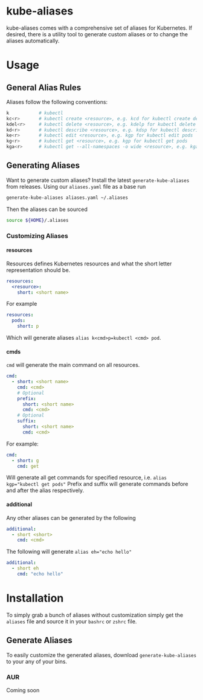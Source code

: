 # kube-aliases

kube-aliases comes with a comprehensive set of aliases for Kubernetes. If desired,
there is a utility tool to generate custom aliases or to change the aliases
automatically.

# Usage

## General Alias Rules

Aliases follow the following conventions:

```bash
k           # kubectl
kc<r>       # kubectl create <resource>, e.g. kcd for kubectl create deployment
kdel<r>     # kubectl delete <resource>, e.g. kdelp for kubectl delete pods
kd<r>       # kubectl describe <resource>, e.g. kdsp for kubectl describe pod
ke<r>       # kubectl edit <resource>, e.g. kgp for kubectl edit pods
kg<r>       # kubectl get <resource>, e.g. kgp for kubectl get pods
kga<r>      # kubectl get --all-namespaces -o wide <resource>, e.g. kgap for kubectl --all-namespaces -o wide get pods
```

## Generating Aliases

Want to generate custom aliases? Install the latest `generate-kube-aliases`
from releases. Using our `aliases.yaml` file as a base run

```bash
generate-kube-aliases aliases.yaml ~/.aliases
```

Then the aliases can be sourced 
```bash
source ${HOME}/.aliases
```

### Customizing Aliases

#### resources

Resources defines Kubernetes resources and what the short letter representation
should be.

```yaml
resources:
  <resource>:
    short: <short name>
```

For example

```yaml
resources:
  pods:
    short: p
```

Which will generate aliases `alias k<cmd>p=kubectl <cmd> pod`.

####  cmds

`cmd` will generate the main command on all resources.

```yaml
cmd:
  - short: <short name>
    cmd: <cmd>
    # Optional
    prefix:
      short: <short name>
      cmd: <cmd>
    # Optional
    suffix:
      short: <short name>
      cmd: <cmd>
```

For example:

```yaml
cmd:
  - short: g
    cmd: get
```

Will generate all get commands for specified resource, i.e. `alias kgp="kubectl get pods"`
Prefix and suffix will generate commands before and after the alias respectively.



#### additional

Any other aliases can be generated by the following

```yaml
additional:
  - short <short>
    cmd: <cmd>
```

The following will generate `alias eh="echo hello"`

```yaml
additional:
  - short eh
    cmd: "echo hello"
```

# Installation

To simply grab a bunch of aliases without customization simply get the
`aliases` file and source it in your `bashrc` or `zshrc` file.

## Generate Aliases

To easily customize the generated aliases, download `generate-kube-aliases` to
your any of your bins.

### AUR

Coming soon

